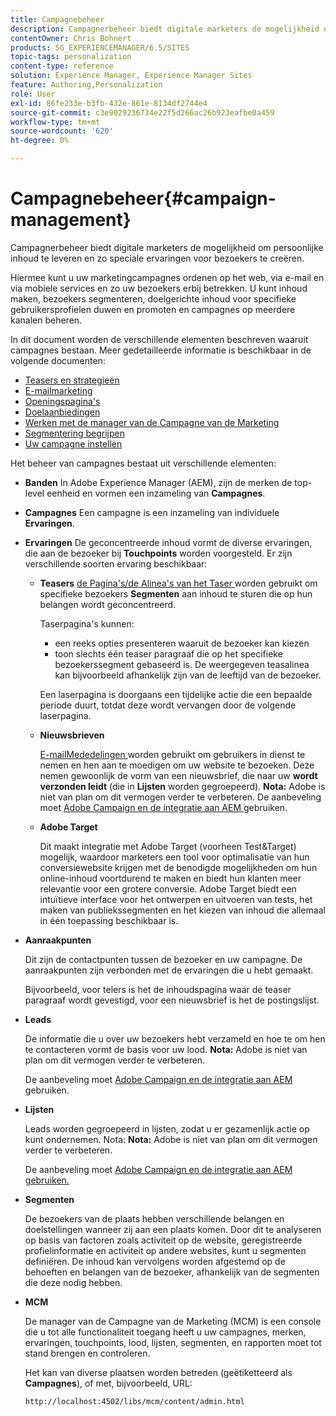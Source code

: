 ```yaml
---
title: Campagnebeheer
description: Campagnerbeheer biedt digitale marketers de mogelijkheid om persoonlijke inhoud te leveren en zo speciale ervaringen voor bezoekers te creëren. Hiermee kunt u uw marketingcampagnes ordenen op het web, via e-mail en via mobiele services en zo uw bezoekers erbij betrekken.
contentOwner: Chris Bohnert
products: SG_EXPERIENCEMANAGER/6.5/SITES
topic-tags: personalization
content-type: reference
solution: Experience Manager, Experience Manager Sites
feature: Authoring,Personalization
role: User
exl-id: 86fe233e-b3fb-432e-861e-8134df2744e4
source-git-commit: c3e9029236734e22f5d266ac26b923eafbe0a459
workflow-type: tm+mt
source-wordcount: '620'
ht-degree: 0%

---
```


# Campagnebeheer{#campaign-management}

Campagnerbeheer biedt digitale marketers de mogelijkheid om persoonlijke inhoud te leveren en zo speciale ervaringen voor bezoekers te creëren.

Hiermee kunt u uw marketingcampagnes ordenen op het web, via e-mail en via mobiele services en zo uw bezoekers erbij betrekken. U kunt inhoud maken, bezoekers segmenteren, doelgerichte inhoud voor specifieke gebruikersprofielen duwen en promoten en campagnes op meerdere kanalen beheren.

In dit document worden de verschillende elementen beschreven waaruit campagnes bestaan. Meer gedetailleerde informatie is beschikbaar in de volgende documenten:

* [Teasers en strategieën](/help/sites-classic-ui-authoring/classic-personalization-campaigns-teasers-strategy.md)
* [E-mailmarketing](/help/sites-classic-ui-authoring/classic-personalization-campaigns-email.md)
* [Openingspagina&#39;s](/help/sites-classic-ui-authoring/classic-personalization-campaigns-landingpage.md)
* [Doelaanbiedingen](/help/sites-classic-ui-authoring/classic-personalization-campaigns-target-offers.md)
* [Werken met de manager van de Campagne van de Marketing](/help/sites-classic-ui-authoring/classic-personalization-campaigns-mktg-manager.md)
* [Segmentering begrijpen](/help/sites-classic-ui-authoring/classic-personalization-campaigns-segmentation.md)
* [Uw campagne instellen](/help/sites-classic-ui-authoring/classic-personalization-campaigns-setting-up-your.md)

Het beheer van campagnes bestaat uit verschillende elementen:

* **Banden**
In Adobe Experience Manager (AEM), zijn de merken de top-level eenheid en vormen een inzameling van **Campagnes**.

* **Campagnes**
Een campagne is een inzameling van individuele **Ervaringen**.

* **Ervaringen**
De geconcentreerde inhoud vormt de diverse ervaringen, die aan de bezoeker bij **Touchpoints** worden voorgesteld. Er zijn verschillende soorten ervaring beschikbaar:

   * **Teasers**
     [ de Pagina&#39;s/de Alinea&#39;s van het Taser ](#teasers) worden gebruikt om specifieke bezoekers **Segmenten** aan inhoud te sturen die op hun belangen wordt geconcentreerd.

     Taserpagina&#39;s kunnen:

      * een reeks opties presenteren waaruit de bezoeker kan kiezen
      * toon slechts één teaser paragraaf die op het specifieke bezoekerssegment gebaseerd is. De weergegeven teasalinea kan bijvoorbeeld afhankelijk zijn van de leeftijd van de bezoeker.

     Een laserpagina is doorgaans een tijdelijke actie die een bepaalde periode duurt, totdat deze wordt vervangen door de volgende laserpagina.

   * **Nieuwsbrieven**

     [ E-mailMededelingen ](#emailmarketing) worden gebruikt om gebruikers in dienst te nemen en hen aan te moedigen om uw website te bezoeken. Deze nemen gewoonlijk de vorm van een nieuwsbrief, die naar uw **wordt verzonden leidt** (die in **Lijsten** worden gegroepeerd). **Nota:** Adobe is niet van plan om dit vermogen verder te verbeteren. De aanbeveling moet [ Adobe Campaign en de integratie aan AEM ](/help/sites-administering/campaign.md) gebruiken.

   * **Adobe Target**

     Dit maakt integratie met Adobe Target (voorheen Test&amp;Target) mogelijk, waardoor marketers een tool voor optimalisatie van hun conversiewebsite krijgen met de benodigde mogelijkheden om hun online-inhoud voortdurend te maken en biedt hun klanten meer relevantie voor een grotere conversie. Adobe Target biedt een intuïtieve interface voor het ontwerpen en uitvoeren van tests, het maken van publiekssegmenten en het kiezen van inhoud die allemaal in één toepassing beschikbaar is.

* **Aanraakpunten**

  Dit zijn de contactpunten tussen de bezoeker en uw campagne. De aanraakpunten zijn verbonden met de ervaringen die u hebt gemaakt.

  Bijvoorbeeld, voor telers is het de inhoudspagina waar de teaser paragraaf wordt gevestigd, voor een nieuwsbrief is het de postingslijst.

* **Leads**

  De informatie die u over uw bezoekers hebt verzameld en hoe te om hen te contacteren vormt de basis voor uw lood. **Nota:** Adobe is niet van plan om dit vermogen verder te verbeteren.

  De aanbeveling moet [ Adobe Campaign en de integratie aan AEM ](/help/sites-administering/campaign.md) gebruiken.

* **Lijsten**

  Leads worden gegroepeerd in lijsten, zodat u er gezamenlijk actie op kunt ondernemen. Nota: **Nota:** Adobe is niet van plan om dit vermogen verder te verbeteren.

  De aanbeveling moet [ Adobe Campaign en de integratie aan AEM gebruiken.](/help/sites-administering/campaign.md)

* **Segmenten**

  De bezoekers van de plaats hebben verschillende belangen en doelstellingen wanneer zij aan een plaats komen. Door dit te analyseren op basis van factoren zoals activiteit op de website, geregistreerde profielinformatie en activiteit op andere websites, kunt u segmenten definiëren. De inhoud kan vervolgens worden afgestemd op de behoeften en belangen van de bezoeker, afhankelijk van de segmenten die deze nodig hebben.

* **MCM**

  De manager van de Campagne van de Marketing (MCM) is een console die u tot alle functionaliteit toegang heeft u uw campagnes, merken, ervaringen, touchpoints, lood, lijsten, segmenten, en rapporten moet tot stand brengen en controleren.

  Het kan van diverse plaatsen worden betreden (geëtiketteerd als **Campagnes**), of met, bijvoorbeeld, URL:

  `http://localhost:4502/libs/mcm/content/admin.html`
